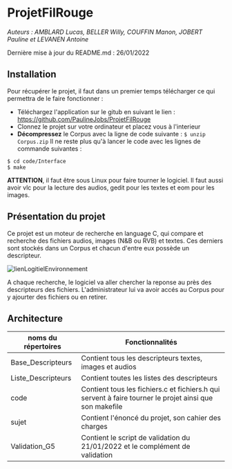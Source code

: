 # ProjetFilRouge
*Auteurs : AMBLARD Lucas, BELLER Willy, COUFFIN Manon, JOBERT Pauline et LEVANEN Antoine*

Dernière mise à jour du README.md : 26/01/2022


Installation
----
Pour récupérer le projet, il faut dans un premier temps télécharger ce qui permettra de le faire fonctionner :
* Téléchargez l'application sur le gitub en suivant le lien : https://github.com/PaulineJobs/ProjetFilRouge
* Clonnez le projet sur votre ordinateur et placez vous à l'interieur
* **Décompressez** le Corpus avec la ligne de code suivante :
```$ unzip Corpus.zip```
Il ne reste plus qu'à lancer le code avec les lignes de commande suivantes :
```
$ cd code/Interface
$ make
```
**ATTENTION**, il faut être sous Linux pour faire tourner le logiciel. Il faut aussi avoir vlc pour la lecture des audios, gedit pour les textes et eom pour les images.

Présentation du projet
----
Ce projet est un moteur de recherche en language C, qui compare et recherche des fichiers audios, images (N&B ou RVB) et textes. Ces derniers sont stockés dans un Corpus et chacun d'entre eux possède un descripteur.

![lienLogitielEnvironnement](https://user-images.githubusercontent.com/92680110/150433772-e3128b03-0004-41a3-abb5-70d4b325715c.png)

A chaque recherche, le logiciel va aller chercher la reponse au près des descripteurs des fichiers. L'administrateur lui va avoir accés au Corpus pour y ajourter des fichiers ou en retirer. 

Architecture
----
|noms du répertoires|Fonctionnalités|
|-----------------|---------------------|
|Base_Descripteurs | Contient tous les descripteurs textes, images et audios|
|Liste_Descripteurs|Contient toutes les listes des descripteurs|
|code|Contient tous les fichiers.c et fichiers.h qui servent à faire tourner le projet ainsi que son makefile|
|sujet|Contient l'énoncé du projet, son cahier des charges|
|Validation_G5|Contient le script de validation du 21/01/2022 et le complément de validation|

